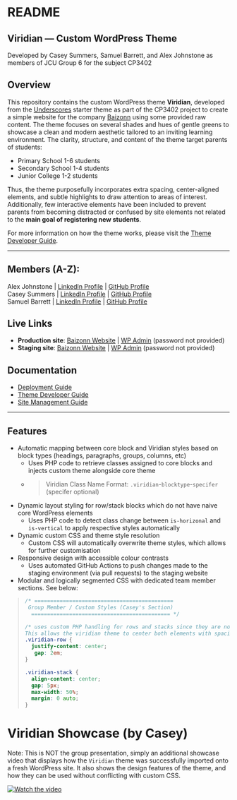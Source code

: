 # README

## Viridian — Custom WordPress Theme
Developed by Casey Summers, Samuel Barrett, and Alex Johnstone as members of JCU Group 6 for the subject CP3402

## Overview
This repository contains the custom WordPress theme **Viridian**, developed from the [Underscores](https://underscores.me/) starter theme as part of the CP3402 project to create a simple website for the company [Baizonn](https://baizonnlearningctr.com/) using some provided raw content. The theme focuses on several shades and hues of gentle greens to showcase a clean and modern aesthetic tailored to an inviting learning environment. The clarity, structure, and content of the theme target parents of students:
- Primary School 1-6 students
- Secondary School 1-4 students
- Junior College 1-2 students

Thus, the theme purposefully incorporates extra spacing, center-aligned elements, and subtle highlights to draw attention to areas of interest. Additionally, few interactive elements have been included to prevent parents from becoming distracted or confused by site elements not related to the **main goal of registering new students**. 

For more information on how the theme works, please visit the [Theme Developer Guide](theme.md).

---

## Members (A-Z):
Alex Johnstone | [LinkedIn Profile](https://www.linkedin.com/in/alexander-johnstone-b93793117/) | [GitHub Profile](https://github.com/alexjohnstone29) <br>
Casey Summers | [LinkedIn Profile](https://www.linkedin.com/in/casey-summers-b2ba3a30a/) | [GitHub Profile](https://github.com/Casey-Summers) <br>
Samuel Barrett | [LinkedIn Profile](https://www.linkedin.com/in/sam-barrett-388526356/) | [GitHub Profile](https://github.com/SamBarrett1) <br>

## Live Links
- **Production site**: [Baizonn Website](http://09042025.xyz) | [WP Admin](http://09042025.xyz/wp-admin/) (password not provided)
- **Staging site**: [Baizonn Website](http://209.38.89.77) | [WP Admin](http://209.38.89.77/wp-admin/) (password not provided)

## Documentation
- [Deployment Guide](deployment.md)
- [Theme Developer Guide](theme.md)
- [Site Management Guide](site.md)

---

## Features
- Automatic mapping between core block and Viridian styles based on block types (headings, paragraphs, groups, columns, etc)
  - Uses PHP code to retrieve classes assigned to core blocks and injects custom theme alongside core theme
  - > Viridian Class Name Format:
    > `.viridian`-`blocktype`-`specifer` (specifer optional)
- Dynamic layout styling for row/stack blocks which do not have naive core WordPress elements
  - Uses PHP code to detect class change between `is-horizonal` and `is-vertical` to apply respective styles automatically
- Dynamic custom CSS and theme style resolution
  - Custom CSS will automatically overwrite theme styles, which allows for further customisation 
- Responsive design with accessible colour contrasts
  - Uses automated GitHub Actions to push changes made to the staging environment (via pull requests) to the staging website 
- Modular and logically segmented CSS with dedicated team member sections. See below:

> ``` CSS
> /* ============================================
>  Group Member / Custom Styles (Casey's Section)
>   ============================================ */
>
> /* uses custom PHP handling for rows and stacks since they are not native 'core' elements. 
> This allows the viridian theme to center both elements with spacing automatically*/
> .viridian-row {
>	justify-content: center;
>    gap: 2em;
>}
>
>.viridian-stack {
>   align-content: center;
>   gap: 5px;
>   max-width: 50%;
>   margin: 0 auto;
> }
> ```

# Viridian Showcase (by Casey)
Note: This is NOT the group presentation, simply an additional showcase video that displays how the `Viridian` theme was successfully imported onto a fresh WordPress site. It also shows the design features of the theme, and how they can be used without conflicting with custom CSS.

[![Watch the video](https://img.youtube.com/vi/Wax6U_wEa3I/0.jpg)](https://youtu.be/Wax6U_wEa3I)

